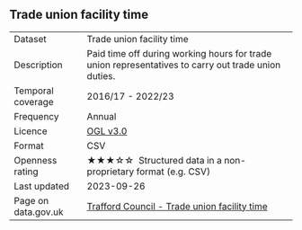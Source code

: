 ## Trade union facility time

<table>
<tr>
	<td>Dataset</td>
	<td>Trade union facility time</td>
</tr>
<tr>
	<td>Description</td>
	<td>Paid time off during working hours for trade union representatives to carry out trade union duties.</td>
</tr>
<tr>
	<td>Temporal coverage</td>
	<td>2016/17 - 2022/23</td>
</tr>
<tr>
	<td>Frequency</td>
	<td>Annual</td>
</tr>
<tr>
	<td>Licence</td>
	<td><a href="http://www.nationalarchives.gov.uk/doc/open-government-licence/version/3/">OGL v3.0</a></td>
</tr>
<tr>
	<td>Format</td>
	<td>CSV</td>
</tr>
<tr>
	<td>Openness rating</td>
	<td>&#9733;&#9733;&#9733;&#9734;&#9734;&nbsp; Structured data in a non-proprietary format (e.g. CSV)</td>
</tr>
<tr>
	<td>Last updated</td>
	<td>2023-09-26</td>
</tr>
<tr>
	<td>Page on data.gov.uk</td>
	<td><a href="https://data.gov.uk/dataset/9bde628d-d3f9-478c-b7f2-6d9523f99981/trafford-council-trade-union-facility-time">Trafford Council - Trade union facility time</a></td>
</tr>
</table>
